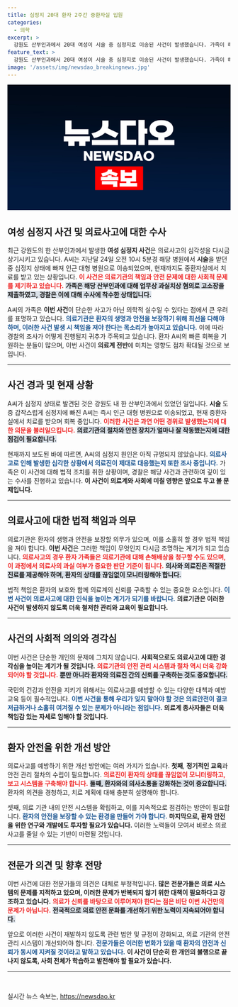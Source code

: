 ```yaml
---
title: 심정지 20대 환자 2주간 중환자실 입원
categories:
  - 의학
excerpt: >
  강원도 산부인과에서 20대 여성이 시술 중 심정지로 이송된 사건이 발생했습니다. 가족이 해당 병원을 고소하며 경찰 수사가 시작됐는데, 그녀는 여전히 중환자실에 있습니다. 이 놀라운 사건의 전말은 무엇일까요?
feature_text: >
  강원도 산부인과에서 20대 여성이 시술 중 심정지로 이송된 사건이 발생했습니다. 가족이 해당 병원을 고소하며 경찰 수사가 시작됐는데, 그녀는 여전히 중환자실에 있습니다. 이 놀라운 사건의 전말은 무엇일까요?
image: '/assets/img/newsdao_breakingnews.jpg'
---
```


<p><img src="/assets/img/newsdao_breakingnews.jpg" alt="ontimetimes 속보" /></p>

<h2 data-ke-size="size26">여성 심정지 사건 및 의료사고에 대한 수사</h2>

<p data-ke-size="size16">최근 강원도의 한 산부인과에서 발생한 <b>여성 심정지 사건</b>은 의료사고의 심각성을 다시금 상기시키고 있습니다. A씨는 지난달 24일 오전 10시 5분경 해당 병원에서 <b>시술</b>을 받던 중 심정지 상태에 빠져 인근 대형 병원으로 이송되었으며, 현재까지도 중환자실에서 치료를 받고 있는 상황입니다. <b><span style="color: #ee2323;">이 사건은 의료기관의 책임과 안전 문제에 대한 사회적 문제를 제기하고 있습니다.</span></b> <b><span style="background-color: #21538527;">가족은 해당 산부인과에 대해 업무상 과실치상 혐의로 고소장을 제출하였고, 경찰은 이에 대해 수사에 착수한 상태입니다.</span></b></p>

<p data-ke-size="size16">A씨의 가족은 <b>이번 사건</b>이 단순한 사고가 아닌 의학적 실수일 수 있다는 점에서 큰 우려를 표명하고 있습니다. <b><span style="color: #1a5490;">의료기관은 환자의 생명과 안전을 보장하기 위해 최선을 다해야 하며, 이러한 사건 발생 시 책임을 져야 한다는 목소리가 높아지고 있습니다.</span></b> 이에 따라 경찰의 조사가 어떻게 진행될지 귀추가 주목되고 있습니다. 환자 A씨의 빠른 회복을 기원하는 분들이 많으며, 이번 사건이 <b>의료계 전반</b>에 미치는 영향도 점차 확대될 것으로 보입니다.</p>

<hr>

<h2 data-ke-size="size26">사건 경과 및 현재 상황</h2>

<p data-ke-size="size16">A씨가 심정지 상태로 발견된 것은 강원도 내 한 산부인과에서 있었던 일입니다. <b>시술</b> 도중 갑작스럽게 심정지에 빠진 A씨는 즉시 인근 대형 병원으로 이송되었고, 현재 중환자실에서 치료를 받으며 회복 중입니다. <b><span style="color: #ee2323;">이러한 사건은 과연 어떤 경위로 발생했는지에 대한 의문을 불러일으킵니다.</span></b> <b><span style="background-color: #21538527;">의료기관의 절차와 안전 장치가 얼마나 잘 작동했는지에 대한 점검이 필요합니다.</span></b></p>

<p data-ke-size="size16">현재까지 보도된 바에 따르면, A씨의 심정지 원인은 아직 규명되지 않았습니다. <b><span style="color: #1a5490;">의료사고로 인해 발생한 심각한 상황에서 의료진이 제대로 대응했는지 또한 조사 중입니다.</span></b> 가족은 이 사건에 대해 법적 조치를 취한 상황이며, 경찰은 해당 사건과 관련하여 깊이 있는 수사를 진행하고 있습니다. <b>이 사건이 의료계와 사회에 미칠 영향은 앞으로 두고 볼 문제입니다.</b></p>

<hr>

<h2 data-ke-size="size26">의료사고에 대한 법적 책임과 의무</h2>

<p data-ke-size="size16">의료기관은 환자의 생명과 안전을 보장할 의무가 있으며, 이를 소홀히 할 경우 법적 책임을 져야 합니다. <b>이번 사건</b>은 그러한 책임이 무엇인지 다시금 조명하는 계기가 되고 있습니다. <b><span style="color: #ee2323;">의료사고의 경우 환자 가족들은 의료기관에 대해 손해배상을 청구할 수도 있으며, 이 과정에서 의료사의 과실 여부가 중요한 판단 기준이 됩니다.</span></b> <b><span style="background-color: #21538527;">의사와 의료진은 적절한 진료를 제공해야 하며, 환자의 상태를 끊임없이 모니터링해야 합니다.</span></b></p>

<p data-ke-size="size16">법적 책임은 환자의 보호와 함께 의료계의 신뢰를 구축할 수 있는 중요한 요소입니다. <b><span style="color: #1a5490;">이번 사건이 의료사고에 대한 인식을 높이는 계기가 되기를 바랍니다.</span></b> <b>의료기관은 이러한 사건이 발생하지 않도록 더욱 철저한 관리와 교육이 필요합니다.</b></p>

<hr>

<h2 data-ke-size="size26">사건의 사회적 의의와 경각심</h2>

<p data-ke-size="size16">이번 사건은 단순한 개인의 문제에 그치지 않습니다. <b>사회적으로도 의료사고에 대한 경각심을 높이는 계기가 될 것입니다.</b> <b><span style="color: #ee2323;">의료기관의 안전 관리 시스템과 절차 역시 더욱 강화되어야 할 것입니다.</span></b> <b><span style="background-color: #21538527;">뿐만 아니라 환자와 의료진 간의 신뢰를 구축하는 것도 중요합니다.</span></b></p>

<p data-ke-size="size16">국민의 건강과 안전을 지키기 위해서는 의료사고를 예방할 수 있는 다양한 대책과 예방 교육 등이 필수적입니다. <b><span style="color: #1a5490;">이번 사건을 통해 우리가 잊지 말아야 할 것은 의료안전이 결코 저급하거나 소홀히 여겨질 수 있는 문제가 아니라는 점입니다.</span></b> <b>의료계 종사자들은 더욱 책임감 있는 자세로 임해야 할 것입니다.</b></p>

<hr>

<h2 data-ke-size="size26">환자 안전을 위한 개선 방안</h2>

<p data-ke-size="size16">의료사고를 예방하기 위한 개선 방안에는 여러 가지가 있습니다. <b>첫째</b>, <b>정기적인 교육</b>과 안전 관리 절차의 수립이 필요합니다. <b><span style="color: #ee2323;">의료진이 환자의 상태를 끊임없이 모니터링하고, 보고 시스템을 구축해야 합니다.</span></b> <b><span style="background-color: #21538527;">둘째, 환자와의 의사소통을 강화하는 것이 중요합니다.</span></b> 환자의 의견을 경청하고, 치료 계획에 대해 충분히 설명해야 합니다.</p>

<p data-ke-size="size16">셋째, 의료 기관 내의 안전 시스템을 확립하고, 이를 지속적으로 점검하는 방안이 필요합니다. <b><span style="color: #1a5490;">환자의 안전을 보장할 수 있는 환경을 만들어 가야 합니다.</span></b> <b>마지막으로, 환자 안전을 위한 연구와 개발에도 투자할 필요가 있습니다.</b> 이러한 노력들이 모여서 비로소 의료사고를 줄일 수 있는 기반이 마련될 것입니다.</p>

<hr>

<h2 data-ke-size="size26">전문가 의견 및 향후 전망</h2>

<p data-ke-size="size16">이번 사건에 대한 전문가들의 의견은 대체로 부정적입니다. <b>많은 전문가들은 의료 시스템의 문제를 지적하고 있으며, 이러한 문제가 반복되지 않기 위한 대책이 필요하다고 강조하고 있습니다.</b> <b><span style="color: #ee2323;">의료가 신뢰를 바탕으로 이루어져야 한다는 점은 비단 이번 사건만의 문제가 아닙니다.</span></b> <b><span style="background-color: #21538527;">전국적으로 의료 안전 문화를 개선하기 위한 노력이 지속되어야 합니다.</span></b></p>

<p data-ke-size="size16">앞으로 이러한 사건이 재발하지 않도록 관련 법안 및 규정이 강화되고, 의료 기관의 안전 관리 시스템이 개선되어야 합니다. <b><span style="color: #1a5490;">전문가들은 이러한 변화가 있을 때 환자의 안전과 신뢰가 동시에 지켜질 것이라고 말하고 있습니다.</span></b> <b>이 사건이 단순히 한 개인의 불행으로 끝나지 않도록, 사회 전체가 학습하고 발전해야 할 필요가 있습니다.</b></p>

<hr>

<p data-ke-size="size16">&nbsp;</p>
실시간 뉴스 속보는, <a href="https://newsdao.kr" rel="dofollow">https://newsdao.kr</a>


